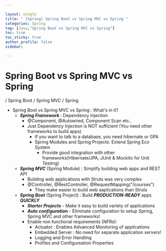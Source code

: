 ```yaml
---

layout: single
title: " [Spring] Spring Boot vs Spring MVC vs Spring "
categories: Spring
tag: [Java,"Spring Boot vs Spring MVC vs Spring"]
toc: true
toc_sticky: true
author_profile: false
sidebar:

---
```

# Spring Boot vs Spring MVC vs Spring
/ Spring Boot / Spring MVC / Spring

- Spring Boot vs Spring MVC vs Spring : What's in it?
	- ***Spring Framework*** : Dependency Injection
		- @Component, @Autowired, Component Scan etc..
		- Just Dependency Injection is NOT sufficient (You need other frameworks to build apps)
			- If you want to talk to a database, you need hibernate or GPA
			- Spring Modules and Spring Projects: Extend Spring Eco System
				- Provide good integration with other frameworks(Hibernate/JPA, JUnit & Mockito for Unit Testing)
	- ***Spring MVC*** (Spring Module) : Simplify building web apps and REST API
		- Building web applications with Struts was very complex
		- @Controller, @RestController, @RequestMapping("/courses")
			- They make easier to build web aaplications than Struts
	- ***Spring Boot*** (Spring Project) : Build ***PRODUCTION-READY*** apps ***QUICKLY***
		- ***Starter Projects*** - Make it easy to build variety of applications
		- ***Auto configuration*** - Eliminate configuration to setup Spring, Spring MVC and other frameworks!
		- Enable non functional requirements (NFRs):
			- Actuator : Enables Advanced Monitoring of applications
			- Embedded Server : No need for separate application servers!
			- Logging and Error Handling
			- Profiles and Configureation Properties
